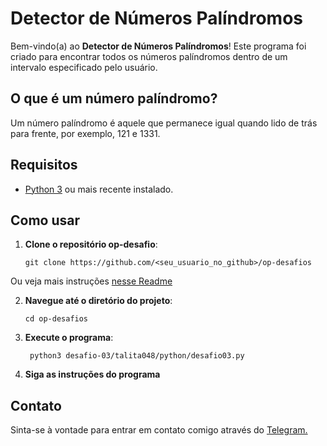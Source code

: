 # Detector de Números Palíndromos

Bem-vindo(a) ao **Detector de Números Palíndromos**! Este programa foi criado para encontrar todos os números palíndromos dentro de um intervalo especificado pelo usuário.

## O que é um número palíndromo?

Um número palíndromo é aquele que permanece igual quando lido de trás para frente, por exemplo, 121 e 1331.

## Requisitos
* [Python 3](https://www.python.org/downloads/) ou mais recente instalado.

## Como usar

1. **Clone o repositório op-desafio**:
   ```
   git clone https://github.com/<seu_usuario_no_github>/op-desafios
   ```

Ou veja mais instruções [nesse Readme](https://github.com/osprogramadores/op-desafios/#readme)

2. **Navegue até o diretório do projeto**:
   ```
   cd op-desafios
   ```

3. **Execute o programa**:
   ```
    python3 desafio-03/talita048/python/desafio03.py
   ```

4. **Siga as instruções do programa**


## Contato
Sinta-se à vontade para entrar em contato comigo através do [Telegram.](https://t.me/talita_s_costa)
